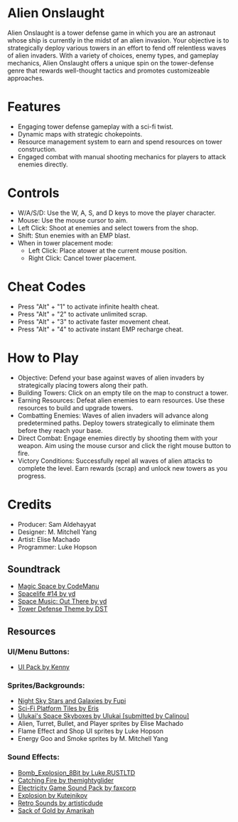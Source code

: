 # Alien Onslaught

Alien Onslaught is a tower defense game in which you are an astronaut whose ship is currently in the midst of an alien invasion. Your objective is to strategically deploy various towers in an effort to fend off relentless waves of alien invaders. With a variety of choices, enemy types, and gameplay mechanics, Alien Onslaught offers a unique spin on the tower-defense genre that rewards well-thought tactics and promotes customizeable approaches.


# Features

* Engaging tower defense gameplay with a sci-fi twist.
* Dynamic maps with strategic chokepoints.
* Resource management system to earn and spend resources on tower construction.
* Engaged combat with manual shooting mechanics for players to attack enemies directly.

# Controls

* W/A/S/D: Use the W, A, S, and D keys to move the player character.
* Mouse: Use the mouse cursor to aim.
* Left Click: Shoot at enemies and select towers from the shop.
* Shift: Stun enemies with an EMP blast.
* When in tower placement mode:
    * Left Click: Place atower at the current mouse position.
    * Right Click: Cancel tower placement.

# Cheat Codes

* Press "Alt" + "1" to activate infinite health cheat.
* Press "Alt" + "2" to activate unlimited scrap.
* Press "Alt" + "3" to activate faster movement cheat.
* Press "Alt" + "4" to activate instant EMP recharge cheat.


# How to Play

* Objective: Defend your base against waves of alien invaders by strategically placing towers along their path.
* Building Towers: Click on an empty tile on the map to construct a tower.
* Earning Resources: Defeat alien enemies to earn resources. Use these resources to build and upgrade towers.
* Combatting Enemies: Waves of alien invaders will advance along predetermined paths. Deploy towers strategically to eliminate them before they reach your base.
* Direct Combat: Engage enemies directly by shooting them with your weapon. Aim using the mouse cursor and click the right mouse button to fire.
* Victory Conditions: Successfully repel all waves of alien attacks to complete the level. Earn rewards (scrap) and unlock new towers as you progress.

# Credits
* Producer: Sam Aldehayyat
* Designer: M. Mitchell Yang
* Artist: Elise Machado
* Programmer: Luke Hopson

## Soundtrack
- [Magic Space by CodeManu](https://opengameart.org/content/magic-space/)
- [Spacelife #14 by yd](https://opengameart.org/content/spacelife-14)
- [Space Music: Out There by yd](https://opengameart.org/content/space-music-out-there)
- [Tower Defense Theme by DST](https://opengameart.org/content/tower-defense-theme)

## Resources
### UI/Menu Buttons:
- [UI Pack by Kenny](https://opengameart.org/content/ui-pack)

### Sprites/Backgrounds:
- [Night Sky Stars and Galaxies by Fupi](https://opengameart.org/content/night-sky-stars-and-galaxies-nightskyemissionpng)
- [Sci-Fi Platform Tiles by Eris](https://opengameart.org/content/sci-fi-platform-tiles)
- [Ulukai's Space Skyboxes by Ulukai [submitted by Calinou]](https://opengameart.org/content/ulukais-space-skyboxes)
- Alien, Turret, Bullet, and Player sprites by Elise Machado
- Flame Effect and Shop UI sprites by Luke Hopson
- Energy Goo and Smoke sprites by M. Mitchell Yang

### Sound Effects:
- [Bomb_Explosion_8Bit by Luke.RUSTLTD](https://opengameart.org/content/bombexplosion8bit)
- [Catching Fire by themightyglider](https://opengameart.org/content/catching-fire)
- [Electricity Game Sound Pack by faxcorp](https://opengameart.org/content/electricity-game-sound-pack)
- [Explosion by Kutejnikov](https://opengameart.org/content/explosion-8)
- [Retro Sounds by artisticdude](https://opengameart.org/content/retro-sounds-0)
- [Sack of Gold by Amarikah](https://opengameart.org/content/sack-of-gold)


